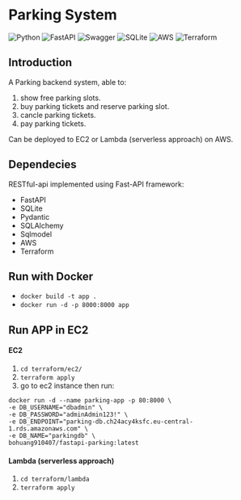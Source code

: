 # Parking System

![Python](https://img.shields.io/badge/python-3670A0?style=for-the-badge&logo=python&logoColor=ffdd54)
![FastAPI](https://img.shields.io/badge/FastAPI-005571?style=for-the-badge&logo=fastapi)
![Swagger](https://img.shields.io/badge/-Swagger-%23Clojure?style=for-the-badge&logo=swagger&logoColor=white)
![SQLite](https://img.shields.io/badge/SQLite-3.36.0-brightgreen?style=for-the-badge)
![AWS](https://img.shields.io/badge/AWS-Cloud-brightgreen?style=for-the-badge)
![Terraform](https://img.shields.io/badge/Terraform-623CE4?style=for-the-badge&logo=terraform&logoColor=white)

## Introduction

A Parking backend system, able to:

1. show free parking slots.
2. buy parking tickets and reserve parking slot.
3. cancle parking tickets.
4. pay parking tickets.

Can be deployed to EC2 or Lambda (serverless approach) on AWS.

## Dependecies

RESTful-api implemented using Fast-API framework:

- FastAPI
- SQLite
- Pydantic
- SQLAlchemy
- Sqlmodel
- AWS
- Terraform

## Run with Docker

- `docker build -t app .`
- `docker run -d -p 8000:8000 app`

## Run APP in EC2

#### EC2

1. `cd terraform/ec2/`
2. `terraform apply`
3. go to ec2 instance then run:

```shell
docker run -d --name parking-app -p 80:8000 \
-e DB_USERNAME="dbadmin" \
-e DB_PASSWORD="adminAdmin123!" \
-e DB_ENDPOINT="parking-db.ch24acy4ksfc.eu-central-1.rds.amazonaws.com" \
-e DB_NAME="parkingdb" \
bohuang910407/fastapi-parking:latest
```

#### Lambda (serverless approach)

1. `cd terraform/lambda`
2. `terraform apply`
